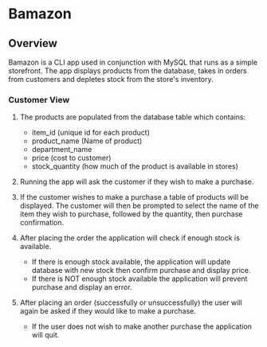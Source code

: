 # Bamazon

## Overview
Bamazon is a CLI app used in conjunction with MySQL that runs as a simple storefront. The app displays products from the database, takes in orders from customers and depletes stock from the store's inventory.

### Customer View
1.  The products are populated from the database table which contains:
    * item_id (unique id for each product)
    * product_name (Name of product)
    * department_name
    * price (cost to customer)  
    * stock_quantity (how much of the product is available in stores)

2.  Running the app will ask the customer if they wish to make a purchase.

3.  If the customer wishes to make a purchase a table of products will be displayed. The customer will then be prompted to select the name of the item they wish to purchase, followed by the quantity, then purchase confirmation.

4.  After placing the order the application will check if enough stock is available.
    * If there is enough stock available, the application will update database with new stock then confirm purchase and display price.
    * If there is NOT enough stock available the application will prevent purchase and display an error.

5.  After placing an order (successfully or unsuccessfully) the user will again be asked if they would like to make a purchase.
    * If the user does not wish to make another purchase the application will quit.